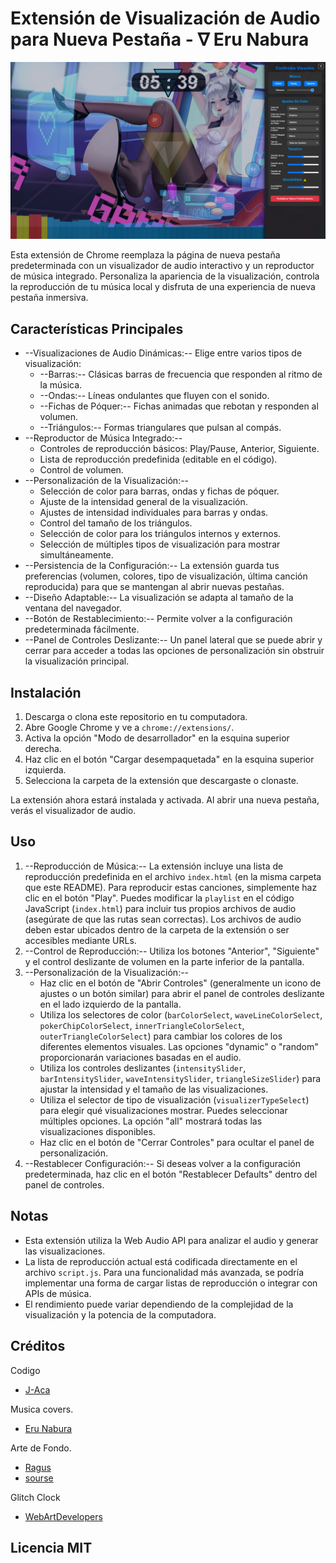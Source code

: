 # Extensión de Visualización de Audio para Nueva Pestaña                              - ∇ Eru Nabura 

[![Imagen Preview de la Extensión](imagen_preview.png)](imagen_preview.png)

Esta extensión de Chrome reemplaza la página de nueva pestaña predeterminada con un visualizador de audio interactivo y un reproductor de música integrado. Personaliza la apariencia de la visualización, controla la reproducción de tu música local y disfruta de una experiencia de nueva pestaña inmersiva.

## Características Principales

- --Visualizaciones de Audio Dinámicas:-- Elige entre varios tipos de visualización:
    - --Barras:-- Clásicas barras de frecuencia que responden al ritmo de la música.
    - --Ondas:-- Líneas ondulantes que fluyen con el sonido.
    - --Fichas de Póquer:-- Fichas animadas que rebotan y responden al volumen.
    - --Triángulos:-- Formas triangulares que pulsan al compás.
- --Reproductor de Música Integrado:--
    - Controles de reproducción básicos: Play/Pause, Anterior, Siguiente.
    - Lista de reproducción predefinida (editable en el código).
    - Control de volumen.
- --Personalización de la Visualización:--
    - Selección de color para barras, ondas y fichas de póquer.
    - Ajuste de la intensidad general de la visualización.
    - Ajustes de intensidad individuales para barras y ondas.
    - Control del tamaño de los triángulos.
    - Selección de color para los triángulos internos y externos.
    - Selección de múltiples tipos de visualización para mostrar simultáneamente.
- --Persistencia de la Configuración:-- La extensión guarda tus preferencias (volumen, colores, tipo de visualización, última canción reproducida) para que se mantengan al abrir nuevas pestañas.
- --Diseño Adaptable:-- La visualización se adapta al tamaño de la ventana del navegador.
- --Botón de Restablecimiento:-- Permite volver a la configuración predeterminada fácilmente.
- --Panel de Controles Deslizante:-- Un panel lateral que se puede abrir y cerrar para acceder a todas las opciones de personalización sin obstruir la visualización principal.

## Instalación

1.  Descarga o clona este repositorio en tu computadora.
2.  Abre Google Chrome y ve a `chrome://extensions/`.
3.  Activa la opción "Modo de desarrollador" en la esquina superior derecha.
4.  Haz clic en el botón "Cargar desempaquetada" en la esquina superior izquierda.
5.  Selecciona la carpeta de la extensión que descargaste o clonaste.

La extensión ahora estará instalada y activada. Al abrir una nueva pestaña, verás el visualizador de audio.

## Uso

1.  --Reproducción de Música:-- La extensión incluye una lista de reproducción predefinida en el archivo `index.html` (en la misma carpeta que este README). Para reproducir estas canciones, simplemente haz clic en el botón "Play". Puedes modificar la `playlist` en el código JavaScript (`index.html`) para incluir tus propios archivos de audio (asegúrate de que las rutas sean correctas). Los archivos de audio deben estar ubicados dentro de la carpeta de la extensión o ser accesibles mediante URLs.
2.  --Control de Reproducción:-- Utiliza los botones "Anterior", "Siguiente" y el control deslizante de volumen en la parte inferior de la pantalla.
3.  --Personalización de la Visualización:--
    - Haz clic en el botón de "Abrir Controles" (generalmente un icono de ajustes o un botón similar) para abrir el panel de controles deslizante en el lado izquierdo de la pantalla.
    - Utiliza los selectores de color (`barColorSelect`, `waveLineColorSelect`, `pokerChipColorSelect`, `innerTriangleColorSelect`, `outerTriangleColorSelect`) para cambiar los colores de los diferentes elementos visuales. Las opciones "dynamic" o "random" proporcionarán variaciones basadas en el audio.
    - Utiliza los controles deslizantes (`intensitySlider`, `barIntensitySlider`, `waveIntensitySlider`, `triangleSizeSlider`) para ajustar la intensidad y el tamaño de las visualizaciones.
    - Utiliza el selector de tipo de visualización (`visualizerTypeSelect`) para elegir qué visualizaciones mostrar. Puedes seleccionar múltiples opciones. La opción "all" mostrará todas las visualizaciones disponibles.
    - Haz clic en el botón de "Cerrar Controles" para ocultar el panel de personalización.
4.  --Restablecer Configuración:-- Si deseas volver a la configuración predeterminada, haz clic en el botón "Restablecer Defaults" dentro del panel de controles.


## Notas

- Esta extensión utiliza la Web Audio API para analizar el audio y generar las visualizaciones.
- La lista de reproducción actual está codificada directamente en el archivo `script.js`. Para una funcionalidad más avanzada, se podría implementar una forma de cargar listas de reproducción o integrar con APIs de música.
- El rendimiento puede variar dependiendo de la complejidad de la visualización y la potencia de la computadora.

## Créditos
Codigo
- [J-Aca](https://github.com/J-Aca/Eru-Nabura)

Musica covers. 
- [Eru Nabura](https://x.com/EruNabura)

Arte de Fondo. 
- [Ragus](https://x.com/Ragus_art/)
- [sourse](https://x.com/Ragus_art/status/1749093504578449778)

Glitch Clock
- [WebArtDevelopers](https://WebArtDevelopers.co)

  
## Licencia MIT
